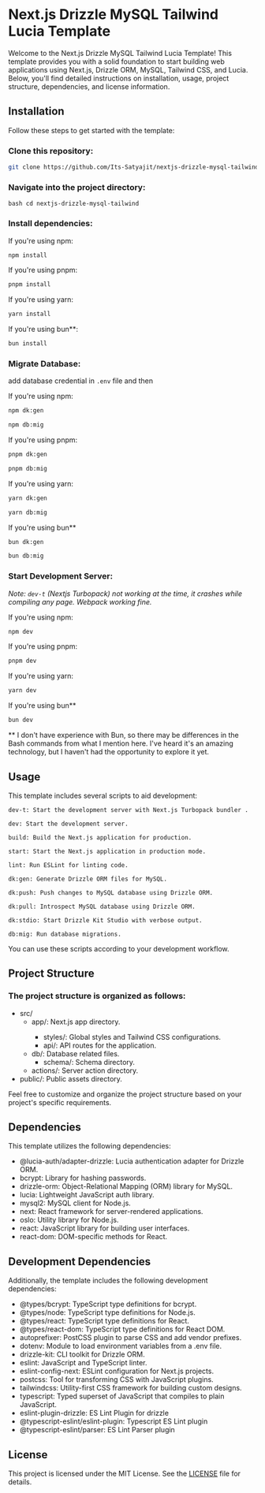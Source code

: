 # Next.js Drizzle MySQL Tailwind Lucia Template

Welcome to the Next.js Drizzle MySQL Tailwind Lucia Template! This template provides you with a solid foundation to start building web applications using Next.js, Drizzle ORM, MySQL, Tailwind CSS, and Lucia. Below, you'll find detailed instructions on installation, usage, project structure, dependencies, and license information.

## Installation

Follow these steps to get started with the template:

### Clone this repository:

```bash
git clone https://github.com/Its-Satyajit/nextjs-drizzle-mysql-tailwind.git
```

### Navigate into the project directory:

`bash
cd nextjs-drizzle-mysql-tailwind
`

### Install dependencies:

If you're using npm:

```bash
npm install
```

If you're using pnpm:

```bash
pnpm install
```

If you're using yarn:

```bash
yarn install
```

If you're using bun\*\*:

```bash
bun install
```

### Migrate Database:

add database credential in `.env` file and then

If you're using npm:

```bash
npm dk:gen
```

```bash
npm db:mig
```

If you're using pnpm:

```bash
pnpm dk:gen
```

```bash
pnpm db:mig
```

If you're using yarn:

```bash
yarn dk:gen
```

```bash
yarn db:mig
```

If you're using bun\*\*

```bash
bun dk:gen
```

```bash
bun db:mig
```

### Start Development Server:

_*Note:*_ _`dev-t` (Nextjs Turbopack) not working at the time, it crashes while compiling any page. Webpack working fine._

If you're using npm:

```bash
npm dev
```

If you're using pnpm:

```bash
pnpm dev
```

If you're using yarn:

```bash
yarn dev
```

If you're using bun\*\*

```bash
bun dev
```

\*\*
I don't have experience with Bun, so there may be differences in the Bash commands from what I mention here. I've heard it's an amazing technology, but I haven't had the opportunity to explore it yet.

## Usage

This template includes several scripts to aid development:

`dev-t: Start the development server with Next.js Turbopack bundler .`

`dev: Start the development server.`

`build: Build the Next.js application for production.`

`start: Start the Next.js application in production mode.`

`lint: Run ESLint for linting code.`

`dk:gen: Generate Drizzle ORM files for MySQL.`

`dk:push: Push changes to MySQL database using Drizzle ORM.`

`dk:pull: Introspect MySQL database using Drizzle ORM.`

`dk:stdio: Start Drizzle Kit Studio with verbose output.`

`db:mig: Run database migrations.`

You can use these scripts according to your development workflow.

## Project Structure

### The project structure is organized as follows:

<!-- -   src/: Contains the source code of the application.
-   -   -   : Next.js app directory.
-   -   -   styles/: Global styles and Tailwind CSS configurations.
-   -   -   api/: API routes for the application.
-   -   db/: Database related files.
-   -   -   schema: schema directory.
-   -   actions/: server action directory.
-   public/: Public assets directory. -->

<ul>
  <li>
  src/
    <ul>
      <li>app/: Next.js app directory.</li>
     <ul>
          <li>styles/: Global styles and Tailwind CSS configurations.</li>
          <li>api/: API routes for the application.</li>
     </ul>
      <li>db/: Database related files.
        <ul>
          <li>schema/: Schema directory.</li>
        </ul>
      </li>
      <li>actions/: Server action directory.</li>
    </ul>
  </li>
  <li>public/: Public assets directory.</li>
</ul>

Feel free to customize and organize the project structure based on your project's specific requirements.

## Dependencies

This template utilizes the following dependencies:

-   @lucia-auth/adapter-drizzle: Lucia authentication adapter for Drizzle ORM.
-   bcrypt: Library for hashing passwords.
-   drizzle-orm: Object-Relational Mapping (ORM) library for MySQL.
-   lucia: Lightweight JavaScript auth library.
-   mysql2: MySQL client for Node.js.
-   next: React framework for server-rendered applications.
-   oslo: Utility library for Node.js.
-   react: JavaScript library for building user interfaces.
-   react-dom: DOM-specific methods for React.

## Development Dependencies

Additionally, the template includes the following development dependencies:

-   @types/bcrypt: TypeScript type definitions for bcrypt.
-   @types/node: TypeScript type definitions for Node.js.
-   @types/react: TypeScript type definitions for React.
-   @types/react-dom: TypeScript type definitions for React DOM.
-   autoprefixer: PostCSS plugin to parse CSS and add vendor prefixes.
-   dotenv: Module to load environment variables from a .env file.
-   drizzle-kit: CLI toolkit for Drizzle ORM.
-   eslint: JavaScript and TypeScript linter.
-   eslint-config-next: ESLint configuration for Next.js projects.
-   postcss: Tool for transforming CSS with JavaScript plugins.
-   tailwindcss: Utility-first CSS framework for building custom designs.
-   typescript: Typed superset of JavaScript that compiles to plain JavaScript.
-   eslint-plugin-drizzle: ES Lint Plugin for drizzle
-   @typescript-eslint/eslint-plugin: Typescript ES Lint plugin
-   @typescript-eslint/parser: ES Lint Parser plugin

## License

This project is licensed under the MIT License. See the [LICENSE](https://github.com/Its-Satyajit/nextjs-drizzle-mysql-tailwind/blob/main/LICENSE) file for details.
